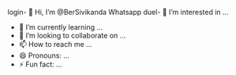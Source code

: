 login- 👋 Hi, I’m @BerSivikanda
Whatsapp duel- 👀 I’m interested in ...
- 🌱 I’m currently learning ...
- 💞️ I’m looking to collaborate on ...
- 📫 How to reach me ...
- 😄 Pronouns: ...
- ⚡ Fun fact: ...

<!---
BerSivikanda/BerSivikanda is a ✨ special ✨ repository because its `README.md` (this file) appears on your GitHub profile.
You can click the Preview link to take a look at your changes.
--->
